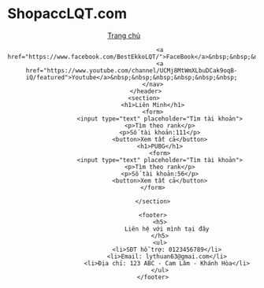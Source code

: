 <html>
        </head>
        <h1>ShopaccLQT.com</h1>
        <style>
        header{height:50px;}
        section{height:400px;color:white;}
        footer{height:100px;color: white}
        body{
            background-image: url('http://ddragon.leagueoflegends.com/cdn/img/champion/splash/Ekko_1.jpg');
            background-attachment: fixed;
            background-size: 100% 100%;
        }    
            </style>
<body>
	<header>
                <nav>
                    <a href="index.html">Trang chủ</a>&nbsp;&nbsp;&nbsp;&nbsp;&nbsp;&nbsp;&nbsp;&nbsp;
                    
                
                    <a href="https://www.facebook.com/BestEkkoLQT/">FaceBook</a>&nbsp;&nbsp;&nbsp;&nbsp;&nbsp;&nbsp;&nbsp;
                    <a href="https://www.youtube.com/channel/UCMj8MtWmXLbuDCak9oqB-iQ/featured">Youtube</a>&nbsp;&nbsp;&nbsp;&nbsp;&nbsp;&nbsp;
                </nav>
            </header>
            <section> 
                <h1>Liên Minh</h1>
                <form>
                    <input type="text" placeholder="Tìm tài khoản">
                    <p>Tìm theo rank</p>
                    <p>Số tài khoản:111</p>
                    <button>Xem tất cả</button>
                    <h1>PUBG</h1>
                    <form>
                    <input type="text" placeholder="Tìm tài khoản">
                    <p>Tìm theo rank</p>
                    <p>Số tài khoản:56</p>
                    <button>Xem tất cả</button>
                </form>
                
                </section>
            
                <footer>
                    <h5>
                        Liên hệ với mình tại đây
                    </h5>
                    <ul>
                        <li>SĐT hỗ trợ: 0123456789</li>
                        <li>Email: lythuan63@gmai.com</li>
                        <li>Địa chỉ: 123 ABC - Cam Lâm - Khánh Hòa</li>
                    </ul>
                </footer>
</body>
</html>
